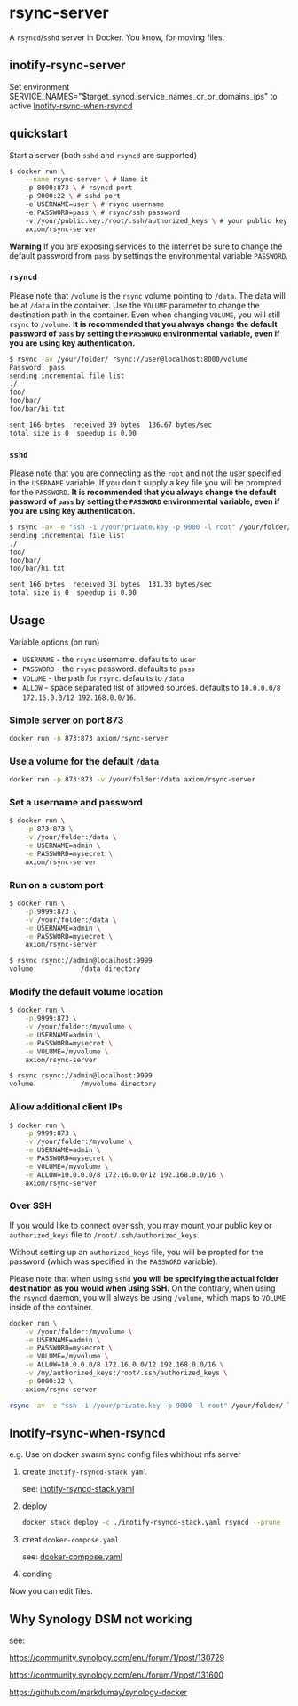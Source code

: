 # rsync-server

A `rsyncd`/`sshd` server in Docker. You know, for moving files.

## inotify-rsync-server

Set environment SERVICE_NAMES="$target_syncd_service_names_or_or_domains_ips" to active [Inotify-rsync-when-rsyncd](#inotify-rsync-when-rsyncd)

## quickstart

Start a server (both `sshd` and `rsyncd` are supported)

```bash
$ docker run \
    --name rsync-server \ # Name it
    -p 8000:873 \ # rsyncd port
    -p 9000:22 \ # sshd port
    -e USERNAME=user \ # rsync username
    -e PASSWORD=pass \ # rsync/ssh password
    -v /your/public.key:/root/.ssh/authorized_keys \ # your public key
    axiom/rsync-server
```

**Warning** If you are exposing services to the internet be sure to change the default password from `pass` by settings the environmental variable `PASSWORD`.

### `rsyncd`

Please note that `/volume` is the `rsync` volume pointing to `/data`. The data
will be at `/data` in the container. Use the `VOLUME` parameter to change the
destination path in the container. Even when changing `VOLUME`, you will still
`rsync` to `/volume`. **It is recommended that you always change the default password of `pass` by setting the `PASSWORD` environmental variable, even if you are using key authentication.**

```bash
$ rsync -av /your/folder/ rsync://user@localhost:8000/volume
Password: pass
sending incremental file list
./
foo/
foo/bar/
foo/bar/hi.txt

sent 166 bytes  received 39 bytes  136.67 bytes/sec
total size is 0  speedup is 0.00
```

### `sshd`

Please note that you are connecting as the `root` and not the user specified in
the `USERNAME` variable. If you don't supply a key file you will be prompted
for the `PASSWORD`. **It is recommended that you always change the default password of `pass` by setting the `PASSWORD` environmental variable, even if you are using key authentication.**

```bash
$ rsync -av -e "ssh -i /your/private.key -p 9000 -l root" /your/folder/ localhost:/data
sending incremental file list
./
foo/
foo/bar/
foo/bar/hi.txt

sent 166 bytes  received 31 bytes  131.33 bytes/sec
total size is 0  speedup is 0.00
```

## Usage

Variable options (on run)

* `USERNAME` - the `rsync` username. defaults to `user`
* `PASSWORD` - the `rsync` password. defaults to `pass`
* `VOLUME`   - the path for `rsync`. defaults to `/data`
* `ALLOW`    - space separated list of allowed sources. defaults to `10.0.0.0/8 172.16.0.0/12 192.168.0.0/16`.

### Simple server on port 873

```bash
docker run -p 873:873 axiom/rsync-server
```

### Use a volume for the default `/data`

```bash
docker run -p 873:873 -v /your/folder:/data axiom/rsync-server
```

### Set a username and password

```bash
$ docker run \
    -p 873:873 \
    -v /your/folder:/data \
    -e USERNAME=admin \
    -e PASSWORD=mysecret \
    axiom/rsync-server
```

### Run on a custom port

```bash
$ docker run \
    -p 9999:873 \
    -v /your/folder:/data \
    -e USERNAME=admin \
    -e PASSWORD=mysecret \
    axiom/rsync-server
```

```bash
$ rsync rsync://admin@localhost:9999
volume            /data directory
```

### Modify the default volume location

```bash
$ docker run \
    -p 9999:873 \
    -v /your/folder:/myvolume \
    -e USERNAME=admin \
    -e PASSWORD=mysecret \
    -e VOLUME=/myvolume \
    axiom/rsync-server
```

```bash
$ rsync rsync://admin@localhost:9999
volume            /myvolume directory
```

### Allow additional client IPs

```bash
$ docker run \
    -p 9999:873 \
    -v /your/folder:/myvolume \
    -e USERNAME=admin \
    -e PASSWORD=mysecret \
    -e VOLUME=/myvolume \
    -e ALLOW=10.0.0.0/8 172.16.0.0/12 192.168.0.0/16 \
    axiom/rsync-server
```

### Over SSH

If you would like to connect over ssh, you may mount your public key or
`authorized_keys` file to `/root/.ssh/authorized_keys`.

Without setting up an `authorized_keys` file, you will be propted for the
password (which was specified in the `PASSWORD` variable).

Please note that when using `sshd` **you will be specifying the actual folder
destination as you would when using SSH.** On the contrary, when using the
`rsyncd` daemon, you will always be using `/volume`, which maps to `VOLUME`
inside of the container.

```bash
docker run \
    -v /your/folder:/myvolume \
    -e USERNAME=admin \
    -e PASSWORD=mysecret \
    -e VOLUME=/myvolume \
    -e ALLOW=10.0.0.0/8 172.16.0.0/12 192.168.0.0/16 \
    -v /my/authorized_keys:/root/.ssh/authorized_keys \
    -p 9000:22 \
    axiom/rsync-server
```

```bash
rsync -av -e "ssh -i /your/private.key -p 9000 -l root" /your/folder/ localhost:/data
```

## Inotify-rsync-when-rsyncd

e.g. Use on docker swarm sync config files whithout nfs server

1. create `inotify-rsyncd-stack.yaml`

    see: [inotify-rsyncd-stack.yaml](https://github.com/zctmdc/inotify-rsync-server/blob/master/inotify-rsyncd-stack.yaml)

2. deploy

    ```bash
    docker stack deploy -c ./inotify-rsyncd-stack.yaml rsyncd --prune
    ```

3. creat `dcoker-compose.yaml`

    see: [dcoker-compose.yaml](https://github.com/zctmdc/inotify-rsync-server/blob/master/dcoker-compose.yaml)

4. conding

Now you can edit files.

## Why Synology DSM not working

see:

<https://community.synology.com/enu/forum/1/post/130729>  
  
<https://community.synology.com/enu/forum/1/post/131600>  

<https://github.com/markdumay/synology-docker>  
